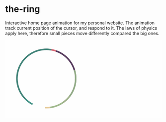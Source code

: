 # the-ring
Interactive home page animation for my personal website.
The animation track current position of the cursor, and respond to it.
The laws of physics apply here, therefore small pieces move differently compared the big ones.

![the-ring](the-ring.gif)
